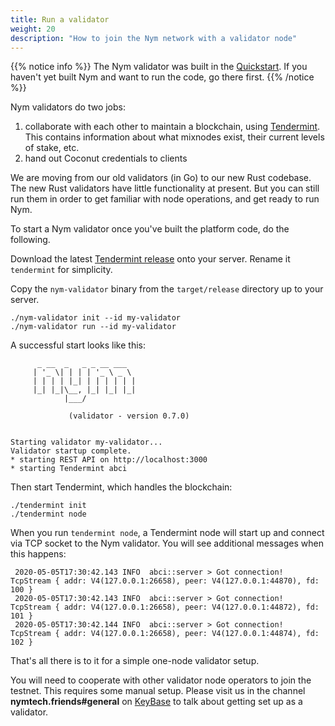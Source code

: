 ```yaml
---
title: Run a validator
weight: 20
description: "How to join the Nym network with a validator node"
--- 
```


{{% notice info %}}
The Nym validator was built in the [Quickstart](/docs/quickstart). If you haven't yet built Nym and want to run the code, go there first.
{{% /notice %}}

Nym validators do two jobs:

1. collaborate with each other to maintain a blockchain, using [Tendermint](https://tendermint.com). This contains information about what mixnodes exist, their current levels of stake, etc.
2. hand out Coconut credentials to clients

We are moving from our old validators (in Go) to our new Rust codebase. The new Rust validators have little functionality at present. But you can still run them in order to get familiar with node operations, and get ready to run Nym.

To start a Nym validator once you've built the platform code, do the following.

Download the latest [Tendermint release](https://github.com/tendermint/tendermint/releases) onto your server. Rename it `tendermint` for simplicity. 

Copy the `nym-validator` binary from the `target/release` directory up to your server. 

```
./nym-validator init --id my-validator
./nym-validator run --id my-validator
```

A successful start looks like this: 

```
      _ __  _   _ _ __ ___
     | '_ \| | | | '_ \ _ \
     | | | | |_| | | | | | |
     |_| |_|\__, |_| |_| |_|
            |___/

             (validator - version 0.7.0)

    
Starting validator my-validator...
Validator startup complete.
* starting REST API on http://localhost:3000
* starting Tendermint abci
```

Then start Tendermint, which handles the blockchain:

```
./tendermint init
./tendermint node
```

When you run `tendermint node`, a Tendermint node will start up and connect via TCP socket to the Nym validator. You will see additional messages when this happens:

```
 2020-05-05T17:30:42.143 INFO  abci::server > Got connection! TcpStream { addr: V4(127.0.0.1:26658), peer: V4(127.0.0.1:44870), fd: 100 }
 2020-05-05T17:30:42.143 INFO  abci::server > Got connection! TcpStream { addr: V4(127.0.0.1:26658), peer: V4(127.0.0.1:44872), fd: 101 }
 2020-05-05T17:30:42.144 INFO  abci::server > Got connection! TcpStream { addr: V4(127.0.0.1:26658), peer: V4(127.0.0.1:44874), fd: 102 }

```

That's all there is to it for a simple one-node validator setup.

You will need to cooperate with other validator node operators to join the testnet. This requires some manual setup. Please visit us in the channel **nymtech.friends#general** on [KeyBase](https://keybase.io) to talk about getting set up as a validator.